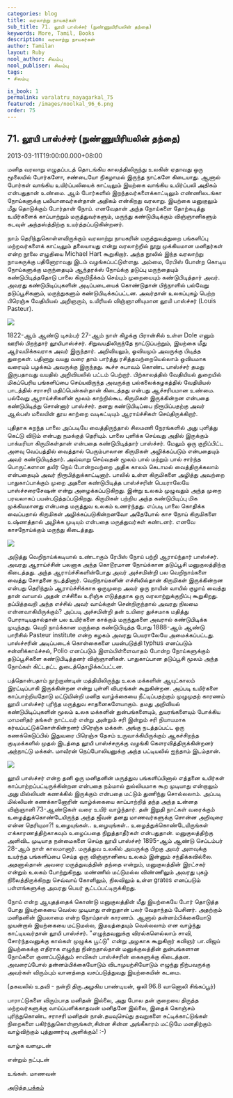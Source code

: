 ```yaml
---
categories: blog
title: வரலாற்று நாயகர்கள்
sub_title: 71. லூயி பாஸ்ச்சர் (நுண்ணுயிரியலின் தந்தை)
keywords: More, Tamil, Books
description: வரலாற்று நாயகர்கள்
author: Tamilan
layout: Ruby
nool_author: சிலம்பு
nool_publiser: சிலம்பு
tags:
- சிலம்பு

is_book: 1
permalink: varalatru_nayagarkal_75
featured: /images/noolkal_96_6.png
order: 75
---
```



## 71. லூயி பாஸ்ச்சர் (நுண்ணுயிரியலின் தந்தை)

2013-03-11T19:00:00.000+08:00

மனித வரலாறு எழுதப்படத் தொடங்கிய காலத்திலிருந்து உலகின் ஏதாவது ஒரு மூலையில் போர்களோ, சண்டையோ நிகழாமல் இருந்த நாட்களே கிடையாது. ஆனால் போர்கள் வாங்கிய உயிர்ப்பலியைக் காட்டிலும் இயற்கை வாங்கிய உயிர்ப்பலி அதிகம் என்பதுதான் உண்மை. ஆம் போர்களில் இறந்தவர்களைக்காட்டிலும் எண்ணிலடங்கா நோய்களுக்கு பலியானவர்கள்தான் அதிகம் என்கிறது வரலாறு. இயற்கை மனுகுலும் மீது தொடுக்கும் போர்தான் நோய். எனவேதான் அந்த நோய்களை தோற்கடித்து உயிர்களைக் காப்பாற்றும் மருத்துவர்களும், மருந்து கண்டுபிடிக்கும் விஞ்ஞானிகளும் கடவுள் அந்தஸ்த்திற்கு உயர்த்தப்படுகின்றனர்.

நாம் தெரிந்துகொள்ளவிருக்கும் வரலாற்று நாயகரின் மருத்துவத்துறை பங்களிப்பு மற்றவர்களைக் காட்டிலும் தலையாயது என்று வரலாற்றில் நூறு முக்கியமான மனிதர்கள் என்ற நூலை எழுதியை Michael Hart கூறுகிறார். அந்த நூலில் இந்த வரலாற்று நாயகருக்கு பதினோராவது இடம் வழங்கப்பட்டுள்ளது. அம்மை, ரேபிஸ் போன்ற கொடிய நோய்களுக்கு மருந்தையும் ஆந்தரக்ஸ் நோய்க்கு தடுப்பு மருந்தையும் கண்டுபிடித்ததோடு பாலை கிருமிநீக்கம் செய்யும் முறையையும் கண்டுபிடித்தார் அவர். அவரது கண்டுபிடிப்புகளின் அடிப்படையைக் கொண்டுதான் பிந்நாளில் பல்வேறு தடுப்பூசிகளும், மருந்துகளும் கண்டுபிடிக்கப்பட்டன. அவர்தான் உலகப்புகழ் பெற்ற பிரெஞ்சு வேதியியல் அறிஞரும், உயிரியல் விஞ்ஞானியுமான லூயி பாஸ்ச்சர் (Louis Pasteur).

![](http://2.bp.blogspot.com/-ed_al2J_J5o/UTw_XLj-kgI/AAAAAAAADWE/iJDzjwCgvTE/s1600/Louis-Pasteur-9434402-1-402.jpg)

1822-ஆம் ஆண்டு டிசம்பர் 27-ஆம் நாள் கிழக்கு பிரான்சில் உள்ள Dole எனும் ஊரில் பிறந்தார் லூயிபாஸ்ச்சர். சிறுவயதிலிருந்தே நாட்டுப்பற்றும், இயற்கை மீது ஆர்வமிக்கவராக அவர் இருந்தார். அறிவியலும், ஓவியமும் அவருக்கு பிடித்த துறைகள். பதினாறு வயது வரை தாம் பார்த்து ரசித்தவற்றையெல்லாம் ஓவியமாக வரையும் பழக்கம் அவருக்கு இருந்தது. கூச்ச சுபாவம் கொண்ட பாஸ்ச்சர் தமது இருபதாவது வயதில் அறிவியலில் பட்டம் பெற்றார். பிற்காலத்தில் வேதியியல் துறையில் மிகப்பெரிய பங்களிப்பை செய்யவிருந்த அவருக்கு பல்கலைக்கழகத்தில் வேதியியல் பாடத்தில் சராசரி மதிப்பென்கள்தான் கிடைத்தது என்பது ஆச்சரியமான உண்மை. பல்வேறு ஆராய்ச்சிகளின் மூலம் காற்றில்கூட கிருமிகள் இருக்கின்றன என்பதை கண்டுபிடித்து சொன்னார் பாஸ்ச்சர். தனது கண்டுபிடிப்பை நிரூபிப்பதற்கு அவர் ஆல்பஸ் மலையின் தூய காற்றை வடிகட்டியும் ஆராய்ச்சிகள் செய்திருக்கிறார்.

புதிதாக கறந்த பாலை அப்படியே வைத்திருந்தால் சிலமணி நேரங்களில் அது புளித்து கெட்டு விடும் என்பது நமக்குத் தெரியும். பாலை புளிக்க செய்வது அதில் இருக்கும் பாக்டீரியா கிருமிகள்தான் என்பதை கண்டுபிடித்தார் பாஸ்ச்சர். மேலும் ஒரு குறிப்பிட்ட அளவு வெப்பத்தில் வைத்தால் பெரும்பாலான கிருமிகள் அழிக்கப்படும் என்பதையும் அவர் கண்டுபிடித்தார். அவ்வாறு செய்வதன் மூலம் பால் மற்றும் பால் சார்ந்த பொருட்களான தயிர் நெய் போன்றவற்றை அதிக காலம் கெடாமல் வைத்திருக்கலாம் என்பதையும் அவர் நிரூபித்துக்காட்டினார். பாலில் உள்ள கிருமிகளை அழித்து அவற்றை பாதுகாப்பாக்கும் முறை அதனை கண்டுபிடித்த பாஸ்ச்சரின் பெயராலேயே பாஸ்ச்சரைசேஷன் என்று அழைக்கப்படுகிறது. இன்று உலகம் முழுவதும் அந்த முறை பரவலாகப் பயன்படுத்தப்படுகிறது. கிருமிகள் பற்றிய அந்த கண்டுபிடிப்பு மிக முக்கியமானது என்பதை மருத்துவ உலகம் உணர்ந்தது. எப்படி பாலை கொதிக்க வைப்பதால் கிருமிகள் அழிக்கப்படுகின்றனவோ அதேபோல் காச நோய் கிருமிகளை உஷ்ணத்தால் அழிக்க முடியும் என்பதை மருத்துவர்கள் கண்டனர். எனவே காசநோய்க்கும் மருந்து கிடைத்தது.

![](http://1.bp.blogspot.com/-gAHMJxxAZdU/UT23Euh8scI/AAAAAAAADWU/18qEkptDF3w/s1600/louis-pasteur.jpg)

அடுத்து வெறிநாய்க்கடியால் உண்டாகும் ரேபிஸ் நோய் பற்றி ஆராய்ந்தார் பாஸ்ச்சர். அவரது ஆராய்ச்சின் பலனாக அந்த கொடூரமான நோய்க்கான தடுப்பூசி மனுகுலத்திற்கு கிடைத்தது. அந்த ஆராய்ச்சிகளின்போது அவர் அச்சமின்றி பல வெறிநாய்களை வைத்து சோதனை நடத்தினார். வெறிநாய்களின் எச்சிலில்தான் கிருமிகள் இருக்கின்றன என்பது தெரிந்தும் ஆராய்ச்சிக்காக ஒருமுறை அவர் ஒரு நாயின் வாயில் குழாய் வைத்து தான் வாயால் அதன் எச்சிலை உரிஞ்சு எடுத்ததாக ஒரு வரலாற்றுக்குறிப்பு கூறுகிறது. தப்பித்தவறி அந்த எச்சில் அவர் வாய்க்குள் சென்றிருந்தால் அவரது நிலமை என்னவாகியிருக்கும்? அப்படி அச்சமின்றி தன் உயிரை துச்சமாக மதித்து போராடியதால்தான் பல உயிர்களை காக்கும் மருந்துகளை அவரால் கண்டுபிடிக்க முடிந்தது. வெறி நாய்க்கான மருந்தை கண்டுபிடித்த போது 1888-ஆம் ஆண்டு பாரிசில் Pasteur institute என்ற கழகம் அவரது பெயராலேயே அமைக்கப்பட்டது. பாஸ்ச்சரின் அடிப்படைக் கொள்கைகளை பயன்படுத்தி typhus எனப்படும் சன்னிக்காய்ச்சல், Polio எனப்படும் இளம்பிள்ளைவாதம் போன்ற நோய்களுக்கும் தடுப்பூசிகளை கண்டுபிடித்தனர் விஞ்ஞானிகள். பாதுகாப்பான தடுப்பூசி மூலம் அந்த நோய்கள் கிட்டதட்ட துடைத்தொழிக்கப்பட்டன.

பத்தொன்பதாம் நூற்றாண்டின் மத்தியிலிருந்து உலக மக்களின் ஆயுட்காலம் இரட்டிப்பாகி இருக்கின்றன என்று புள்ளி விபரங்கள் கூறுகின்றன. அப்படி உயிர்களை காப்பாற்றியதோடு மட்டுமின்றி மனித வாழ்க்கையை நீட்டிப்பதற்கும் முழுமுதற் காரணம் லூயி பாஸ்ச்சர் புரிந்த மருத்துவ சாதனைகளேயாகும். தமது அறிவியல் கண்டுபிடிப்புகளின் மூலம் உலக மக்களின் துன்பங்களையும், துயரங்களையும் போக்கிய மாமனிதர் தங்கள் நாட்டவர் என்று அன்றும் சரி இன்றும் சரி நியாயமாக கர்வப்பட்டுக்கொள்கின்றனர் பிரெஞ்சு மக்கள். அங்கு நடத்தப்பட்ட ஒரு கணக்கெடுப்பில் இதுவரை பிரெஞ்சு தேசம் உருவாக்கியிருக்கும் ஆகச்சிறந்த குடிமக்களில் முதல் இடத்தை லூயி பாஸ்ச்சருக்கு வழங்கி கெளரவித்திருக்கின்றனர் அந்நாட்டு மக்கள். மாவீரன் நெப்போலியனுக்கு அந்த பட்டியலில் ஐந்தாம் இடம்தான்.

![](http://3.bp.blogspot.com/-763-U1ADvh0/UT23LcJUXSI/AAAAAAAADWc/XWLuG646_vo/s1600/images+\(1\).jpg)

லூயி பாஸ்ச்சர் என்ற தனி ஒரு மனிதனின் மருத்துவ பங்களிப்பினால் எத்தனை உயிர்கள் காப்பாற்றப்பட்டிருக்கின்றன என்பதை நம்மால் துல்லியமாக கூற முடியாது என்றாலும் அது மில்லியன் கணக்கில் இருக்கும் என்பதை மட்டும் துணிந்து சொல்லலாம். அப்படி மில்லியன் கணக்கானோரின் வாழ்க்கையை காப்பாற்றித் தந்த அந்த உன்னத விஞ்ஞானி 73-ஆண்டுகள் வரை உயிர் வாழ்ந்தார். தன் இறுதி நாட்கள் வரைக்கும் உழைத்துக்கொண்டேயிருந்த அந்த ஜீவன் தனது மாணவர்களுக்கு சொன்ன அறிவுரை என்ன தெரியுமா?! உழையுங்கள்.. உழையுங்கள்.. உழைத்துக்கொண்டேயிருங்கள் எக்காரணத்திற்காகவும் உழைப்பதை நிறுத்தாதீர்கள் என்பதுதான். மனுகுலத்திற்கு அளிவிட முடியாத நன்மைகளை செய்த லூயி பாஸ்ச்சர் 1895-ஆம் ஆண்டு செப்டம்பர் 28-ஆம் நாள் காலமானார். மருத்துவ உலகில் அவருக்கு பிறகு அவர் அளவுக்கு உயர்ந்த பங்களிப்பை செய்த ஒரு விஞ்ஞானியை உலகம் இன்னும் சந்திக்கவில்லை. அதனால்தான் அவரை மருத்துவத்தின் தந்தை என்றும், மனுகுலத்தின் இரட்சகர் என்றும் உலகம் போற்றுகிறது. மண்ணில் மட்டுமல்ல விண்ணிலும் அவரது புகழ் நிலைத்திருக்கிறது செவ்வாய் கோளிலும், நிலவிலும் உள்ள grates எனப்படும் பள்ளங்களுக்கு அவரது பெயர் சூட்டப்பட்டிருக்கிறது.

நோய் என்ற ஆயுதத்தைக் கொண்டு மனுகுலத்தின் மீது இயற்கையே போர் தொடுத்த போது இயற்கையை வெல்ல முடியாது என்றுதான் பலர் வேதாந்தம் பேசினர். அதற்கும் மனிதனின் இயலாமை என்ற நோய்தான் காரணம். ஆனால் தன்னம்பிக்கையோடு முயன்றால் இயற்கையை மட்டுமல்ல, இமயத்தையும் வெல்லலாம் என வாழ்ந்து காட்டியவர்தான் லூயி பாஸ்ச்சர். "எழுந்தவனுக்கு விரல்களெல்லாம் சாவி, சோர்ந்தவனுக்கு கால்கள் முழுக்க பூட்டு" என்று அழகாக கூறுகிறார் கவிஞர் பா.விஜய் இயற்கைக்கு எதிராக எழுந்து நின்றதால்தான் மனுக்குலத்தின் துன்பங்களான நோய்களை குணப்படுத்தும் சாவிகள் பாஸ்ச்சரின் கைகளுக்கு கிடைத்தன. அவரைப்போல் தன்னம்பிக்கையோடும் விடாமுயற்சியோடும் எழுந்து நிற்பவருக்கு அவர்கள் விரும்பும் வானத்தை வசப்படுத்துவது இயற்கையின் கடமை.

(தகவலில் உதவி - நன்றி திரு.அழகிய பாண்டியன், ஒலி 96.8 வானொலி சிங்கப்பூர்)

பாராட்டுகளை விரும்பாத மனிதன் இல்லை, அது போல தன் குறையை திருத்த மற்றவர்களுக்கு வாய்ப்பளிக்காதவன் மனிதனே இல்லை, இதைக் கொஞ்சம் புரிந்துகொண்ட சராசரி மனிதன் நான்.தயவுசெய்து தவறுகளை சுட்டிக்காட்டுங்கள் நிறைகளை பகிர்ந்துகொள்ளுங்கள்,சின்ன சின்ன அங்கீகாரம் மட்டுமே மனதிற்கும் வாழ்விற்கும் புத்துணர்வு அளிக்கும்! :-)

வாழ்க வளமுடன்

என்றும் நட்புடன்

உங்கள். மாணவன்

[அடுத்த பக்கம்](varalatru_nayagarkal_76)